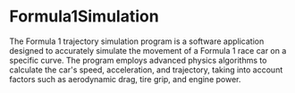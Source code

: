 # Formula1Simulation
The Formula 1 trajectory simulation program is a software application designed to accurately simulate the movement of a Formula 1 race car on a specific curve. The program employs advanced physics algorithms to calculate the car's speed, acceleration, and trajectory, taking into account factors such as aerodynamic drag, tire grip, and engine power.
